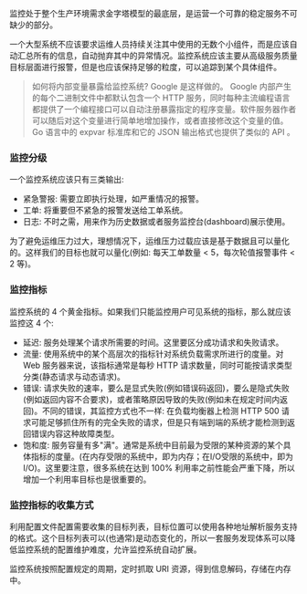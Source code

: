 
监控处于整个生产环境需求金字塔模型的最底层，是运营一个可靠的稳定服务不可缺少的部分。

一个大型系统不应该要求运维人员持续关注其中使用的无数个小组件，而是应该自动汇总所有的信息，自动抛弃其中的异常情况。监控系统应该主要从高级服务质量目标层面进行报警，但是也应该保持足够的粒度，可以追踪到某个具体组件。

> 如何将内部变量暴露给监控系统? Google 是这样做的。
> Google 内部产生的每个二进制文件中都默认包含一个 HTTP 服务，同时每种主流编程语言都提供了一个编程接口可以自动注册暴露指定的程序变量。软件服务器作者可以随后对这个变量进行简单地增加操作，或者直接修改这个变量的值。Go 语言中的 expvar 标准库和它的 JSON 输出格式也提供了类似的 API 。

### 监控分级

一个监控系统应该只有三类输出:
- 紧急警报: 需要立即执行处理，如严重情况的报警。
- 工单: 将重要但不紧急的报警发送给工单系统。
- 日志: 不时之需，用来作为历史数据或者服务监控台(dashboard)展示使用。

为了避免运维压力过大，理想情况下，运维压力过载应该是基于数据且可以量化的。这样我们的目标也就可以量化(例如: 每天工单数量 < 5，每次轮值报警事件 < 2 等)。

### 监控指标

监控系统的 4 个黄金指标。如果我们只能监控用户可见系统的指标，那么就应该监控这 4 个:
- 延迟: 服务处理某个请求所需要的时间。这里要区分成功请求和失败请求。
- 流量: 使用系统中的某个高层次的指标针对系统负载需求所进行的度量。对 Web 服务器来说，该指标通常是每秒 HTTP 请求数量，同时可能按请求类型分类(静态请求与动态请求)。
- 错误: 请求失败的速率，要么是显式失败(例如错误码返回)，要么是隐式失败(例如返回内容不合要求)，或者策略原因导致的失败(例如未在规定时间内返回)。不同的错误，其监控方式也不一样: 在负载均衡器上检测 HTTP 500 请求可能足够抓住所有的完全失败的请求，但是只有端到端的系统才能检测到返回错误内容这种故障类型。
- 饱和度: 服务容量有多"满"。通常是系统中目前最为受限的某种资源的某个具体指标的度量。(在内存受限的系统中，即为内存；在I/O受限的系统中，即为I/O)。这里要注意，很多系统在达到 100% 利用率之前性能会严重下降，所以增加一个利用率目标也是很重要的。

### 监控指标的收集方式

利用配置文件配置需要收集的目标列表，目标位置可以使用各种地址解析服务支持的格式。这个目标列表可以(也通常)是动态变化的，所以一套服务发现体系可以降低监控系统的配置维护难度，允许监控系统自动扩展。

监控系统按照配置规定的周期，定时抓取 URI 资源，得到信息解码，存储在内存中。